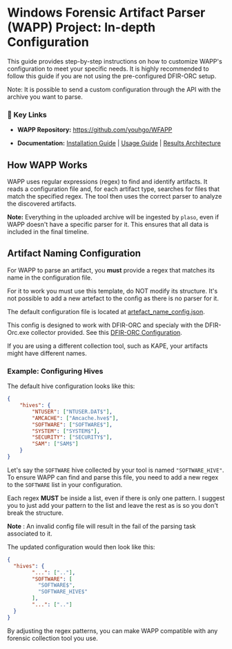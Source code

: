 # Windows Forensic Artifact Parser (WAPP) Project: In-depth Configuration

This guide provides step-by-step instructions on how to customize WAPP's configuration to meet your specific needs. It is highly recommended to follow this guide if you are not using the pre-configured DFIR-ORC setup.

Note: It is possible to send a custom configuration through the API with the archive you want to parse.

### 📌 Key Links

* **WAPP Repository:** <https://github.com/youhgo/WFAPP>

* **Documentation:** [Installation Guide](https://github.com/youhgo/WFAPP/blob/master/ressources/documentation/how_to_install.md) | [Usage Guide](https://github.com/youhgo/WFAPP/blob/master/ressources/documentation/how_to_use.md) | [Results Architecture](https://github.com/youhgo/WFAPP/blob/master/ressources/documentation/Explaining_the_results.md)

## How WAPP Works

WAPP uses regular expressions (regex) to find and identify artifacts. It reads a configuration file and, for each artifact type, searches for files that match the specified regex. The tool then uses the correct parser to analyze the discovered artifacts.

**Note:** Everything in the uploaded archive will be ingested by `plaso`, even if WAPP doesn't have a specific parser for it. This ensures that all data is included in the final timeline.

## Artifact Naming Configuration

For WAPP to parse an artifact, you **must** provide a regex that matches its name in the configuration file. 

For it to work you must use this template, do NOT modify its structure.
It's not possible to add a new artefact to the config as there is no parser for it.

The default configuration file is located at [artefact_name_config.json](../WAPP_MODULE/config/artefact_name_config.json). 

This config is designed to work with DFIR-ORC and specialy with the DFIR-Orc.exe collector provided. See this [DFIR-ORC Configuration](https://github.com/youhgo/WFAPP/blob/master/ressources/documentation/configure_orc.md).

If you are using a different collection tool, such as KAPE, your artifacts might have different names.

### Example: Configuring Hives

The default hive configuration looks like this:
```json
{
    "hives": {
        "NTUSER": ["NTUSER.DAT$"],
        "AMCACHE": ["Amcache.hve$"],
        "SOFTWARE": ["SOFTWARE$"],
        "SYSTEM": ["SYSTEM$"],
        "SECURITY": ["SECURITY$"],
        "SAM": ["SAM$"]
    }
}
```

Let's say the `SOFTWARE` hive collected by your tool is named `"SOFTWARE_HIVE"`. To ensure WAPP can find and parse this file, you need to add a new regex to the `SOFTWARE` list in your configuration.

Each regex **MUST** be inside a list, even if there is only one pattern.
I suggest you to just add your pattern to the list and leave the rest as is so you don't break the structure.

**Note** : An invalid config file will result in the fail of the parsing task associated to it.

The updated configuration would then look like this:
```json
{
  "hives": {
        "...": [".."],
        "SOFTWARE": [
          "SOFTWARE$",
          "SOFTWARE_HIVE$"
        ],
        "...": [".."]
  }
}
```

By adjusting the regex patterns, you can make WAPP compatible with any forensic collection tool you use.
